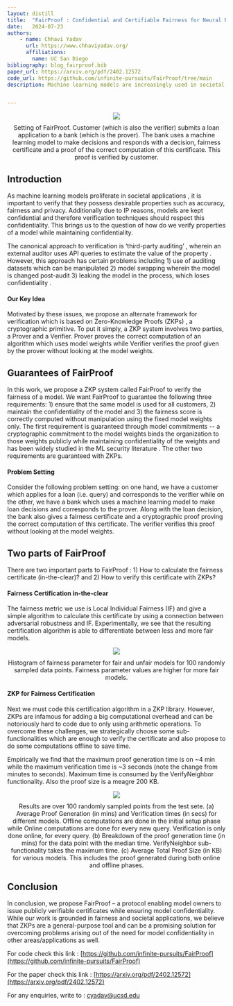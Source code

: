 ```yaml
---
layout: distill
title:  "FairProof : Confidential and Certifiable Fairness for Neural Networks"
date:   2024-07-23
authors: 
    - name: Chhavi Yadav
      url: https://www.chhaviyadav.org/
      affiliations:
        name: UC San Diego
bibliography: blog_fairproof.bib
paper_url: https://arxiv.org/pdf/2402.12572
code_url: https://github.com/infinite-pursuits/FairProof/tree/main
description: Machine learning models are increasingly used in societal applications, yet legal and privacy concerns demand that they very often be kept confidential. Consequently, there is a growing distrust about the fairness properties of these models in the minds of consumers, who are often at the receiving end of model predictions. To this end, we propose FairProof -- a system that uses Zero-Knowledge Proofs (a cryptographic primitive) to publicly verify the fairness of a model, while maintaining confidentiality. We also propose a fairness certification algorithm for fully-connected neural networks which is befitting to ZKPs and is used in this system. We implement FairProof in Gnark and demonstrate empirically that our system is practically feasible. Code is available at [https://github.com/infinite-pursuits/FairProof](https://github.com/infinite-pursuits/FairProof).


---
```


<div class='l-body' align="center">
<img class="img-fluid rounded z-depth-1" src="{{ site.baseurl }}/assets/img/2024-07-fairproof/Fairproof_diag_nomath.png">
<figcaption style="text-align: center; margin-top: 10px; margin-bottom: 10px;">
Setting of FairProof. Customer (which is also the verifier) submits a loan application to a bank (which is the prover). The bank uses a machine learning model to make decisions and responds with a decision, fairness certificate and a proof of the correct computation of this certificate. This proof is verified by customer.</figcaption>
</div>


## Introduction

As machine learning models proliferate in societal applications , it is important to verify that they possess desirable properties such as accuracy, fairness and privacy. Additionally due to IP reasons, models are kept confidential and therefore verification techniques should respect this confidentiality. This brings us to the question of how do we verify properties of a model while maintaining confidentiality.

The canonical approach to verification is ‘third-party auditing’ <d-cite key="yadav2022learningtheoretic,yan2022active,pentyala2022privfair,soares2023keeping"></d-cite>, wherein an external auditor uses API queries to estimate the value of the property . However, this approach has certain problems including 1) use of auditing datasets which can be manipulated 2) model swapping wherein the model is changed post-audit 3) leaking the model in the process, which loses confidentiality <d-cite key="casper2024black,hamman2023can,fukuchi2019faking, confidant"></d-cite>. 

#### Our Key Idea

Motivated by these issues, we propose an alternate framework for verification which is based on Zero-Knowledge Proofs (ZKPs) <d-cite key="GMR,GMW"></d-cite>, a cryptographic primitive. To put it simply, a ZKP system involves two parties, a Prover and a Verifier. Prover proves the correct computation of an algorithm which uses model weights while Verifier verifies the proof given by the prover without looking at the model weights.

## Guarantees of FairProof

In this work, we propose a ZKP system called FairProof to verify the fairness of a model. We want FairProof to guarantee the following three requirements: 1) ensure that the same model is used for all customers, 2) maintain the confidentiality of the model and 3) the fairness score is correctly computed without manipulation using the fixed model weights only. The first requirement is guaranteed through model commitments -- a cryptographic commitment to the model weights binds the organization to those weights publicly while maintaining confidentiality of the weights and has been widely studied in the ML security literature <d-cite key="gupta2023sigma, boemer2020mp2ml, juvekar2018gazelle, liu2017oblivious, srinivasan2019delphi, mohassel2017secureml, mohassel2018aby3"></d-cite>. The other two requirements are guaranteed with ZKPs.

#### Problem Setting

Consider the following problem setting: on one hand, we have a customer which applies for a loan (i.e. query) and corresponds to the verifier while on the other, we have a bank which uses a machine learning model to make loan decisions and corresponds to the prover. Along with the loan decision, the bank also gives a fairness certificate and a cryptographic proof proving the correct computation of this certificate. The verifier verifies this proof without looking at the model weights.

## Two parts of FairProof

There are two important parts to FairProof : 1) How to calculate the fairness certificate (in-the-clear)? and 2) How to verify this certificate with ZKPs?

#### Fairness Certification in-the-clear

The fairness metric we use is Local Individual Fairness (IF) and give a simple algorithm to calculate this certificate by using a connection between adversarial robustness and IF.  Experimentally, we see that the resulting certification algorithm is able to differentiate between less and more fair models.

<div class='l-body' align="center">
<img class="img-fluid rounded z-depth-1" src="{{ site.baseurl }}/assets/img/2024-07-fairproof/fair-unfair.png">
<figcaption style="text-align: center; margin-top: 10px; margin-bottom: 10px;"> Histogram of fairness parameter for fair and unfair models for 100 randomly sampled data points. Fairness parameter values are higher for more fair models.</figcaption>
</div>

#### ZKP for Fairness Certification

Next we must code this certification algorithm in a ZKP library. However, ZKPs are infamous for adding a big computational overhead and can be notoriously hard to code due to only using arithmetic operations. To overcome these challenges, we strategically choose some sub-functionalities which are enough to verify the certificate and also propose to do some computations offline to save time.

Empirically we find that the maximum proof generation time is on ~4 min while the maximum verification time is ~3 seconds (note the change from minutes to seconds). Maximum time is consumed by the VerifyNeighbor functionality. Also the proof size is a meagre 200 KB.

<div class='l-body' align="center">
<img class="img-fluid rounded z-depth-1" src="{{ site.baseurl }}/assets/img/2024-07-fairproof/fairproof-results.png">
<figcaption style="text-align: center; margin-top: 10px; margin-bottom: 10px;">
Results are over 100 randomly sampled points from the test sete. (a) Average Proof Generation (in mins) and Verification times (in secs) for different models. Offline computations are done in the initial setup phase while Online computations are done for every new query. Verification is only done online, for every query. (b) Breakdown of the proof generation time (in mins) for the data point with the median time. VerifyNeighbor sub-functionality takes the maximum time. (c) Average Total Proof Size (in KB) for various models. This includes the proof generated during both online and offline phases.</figcaption>
</div>

## Conclusion

In conclusion, we propose FairProof – a protocol enabling model owners to issue publicly verifiable certificates while ensuring model confidentiality. While our work is grounded in fairness and societal applications, we believe that ZKPs are a general-purpose tool and can be a promising solution for overcoming problems arising out of the need for model confidentiality in other areas/applications as well.

For code check this link : [https://github.com/infinite-pursuits/FairProof](https://github.com/infinite-pursuits/FairProof)

For the paper check this link : [https://arxiv.org/pdf/2402.12572](https://arxiv.org/pdf/2402.12572)

For any enquiries, write to : [cyadav@ucsd.edu](cyadav@ucsd.edu)
